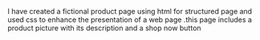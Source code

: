 I have created a fictional product page using html for structured page and used css to enhance the presentation of a web page .this page includes a product picture with its description and a shop now button 
